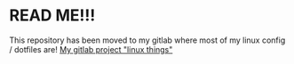 # READ ME!!!
This repository has been moved to my gitlab where most of my linux config / dotfiles are! [My gitlab project "linux things"](https://gitlab.com/linux_things)